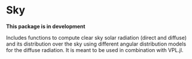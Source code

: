 # Sky

**This package is in development**

Includes functions to compute clear sky solar radiation (direct and diffuse) and
its distribution over the sky using different angular distribution models for
the diffuse radiation. It is meant to be used in combination with VPL.jl.